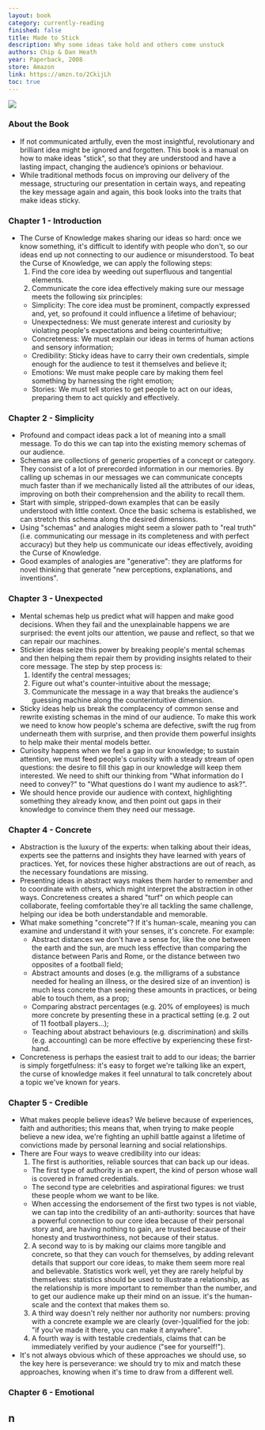 ```yaml
---
layout: book
category: currently-reading
finished: false
title: Made to Stick
description: Why some ideas take hold and others come unstuck
authors: Chip & Dan Heath
year: Paperback, 2008
store: Amazon
link: https://amzn.to/2CkijLh
toc: true
---
```


<img src="{{site.url}}/{{site.images}}/books/made-to-stick.jpg">

### About the Book

- If not communicated artfully, even the most insightful, revolutionary and brilliant idea might be ignored and forgotten. This book is a manual on how to make ideas "stick", so that they are understood and have a lasting impact, changing the audience’s opinions or behaviour.
- While traditional methods focus on improving our delivery of the message, structuring our presentation in certain ways, and repeating the key message again and again, this book looks into the traits that make ideas sticky.

### Chapter 1 - Introduction

- The Curse of Knowledge makes sharing our ideas so hard: once we know something, it's difficult to identify with people who don't, so our ideas end up not connecting to our audience or misunderstood. To beat the Curse of Knowledge, we can apply the following steps:
  1. Find the core idea by weeding out superfluous and tangential elements.
  2. Communicate the core idea effectively making sure our message meets the following six principles:
    - Simplicity: The core idea must be prominent, compactly expressed and, yet, so profound it could influence a lifetime of behaviour;
    - Unexpectedness: We must generate interest and curiosity by violating people's expectations and being counterintuitive;
    - Concreteness: We must explain our ideas in terms of human actions and sensory information;
    - Credibility: Sticky ideas have to carry their own credentials, simple enough for the audience to test it themselves and believe it;
    - Emotions: We must make people care by making them feel something by harnessing the right emotion;
    - Stories: We must tell stories to get people to act on our ideas, preparing them to act quickly and effectively.

### Chapter 2 - Simplicity

- Profound and compact ideas pack a lot of meaning into a small message. To do this we can tap into the existing memory schemas of our audience.
- Schemas are collections of generic properties of a concept or category. They consist of a lot of prerecorded information in our memories. By calling up schemas in our messages we can communicate concepts much faster than if we mechanically listed all the attributes of our ideas, improving on both their comprehension and the ability to recall them.
- Start with simple, stripped-down examples that can be easily understood with little context. Once the basic schema is established, we can stretch this schema along the desired dimensions.
- Using "schemas" and analogies might seem a slower path to "real truth" (i.e. communicating our message in its completeness and with perfect accuracy) but they help us communicate our ideas effectively, avoiding the Curse of Knowledge.
- Good examples of analogies are "generative": they are platforms for novel thinking that generate "new perceptions, explanations, and inventions".

### Chapter 3 - Unexpected

- Mental schemas help us predict what will happen and make good decisions. When they fail and the unexplainable happens we are surprised: the event jolts our attention, we pause and reflect, so that we can repair our machines.
- Stickier ideas seize this power by breaking people's mental schemas and then helping them repair them by providing insights related to their core message. The step by step process is:
  1. Identify the central messages;
  2. Figure out what's counter-intuitive about the message;
  3. Communicate the message in a way that breaks the audience's guessing machine along the counterintuitive dimension.
- Sticky ideas help us break the complacency of common sense and rewrite existing schemas in the mind of our audience. To make this work we need to know how people's schema are defective, swift the rug from underneath them with surprise, and then provide them powerful insights to help make their mental models better.
- Curiosity happens when we feel a gap in our knowledge; to sustain attention, we must feed people's curiosity with a steady stream of open questions: the desire to fill this gap in our knowledge will keep them interested. We need to shift our thinking from "What information do I need to convey?" to "What questions do I want my audience to ask?".
- We should hence provide our audience with context, highlighting something they already know, and then point out gaps in their knowledge to convince them they need our message.

### Chapter 4 - Concrete

- Abstraction is the luxury of the experts: when talking about their ideas, experts see the patterns and insights they have learned with years of practices. Yet, for novices these higher abstractions are out of reach, as the necessary foundations are missing.
- Presenting ideas in abstract ways makes them harder to remember and to coordinate with others, which might interpret the abstraction in other ways. Concreteness creates a shared "turf" on which people can collaborate, feeling comfortable they're all tackling the same challenge, helping our idea be both understandable and memorable.
- What make something "concrete"? If it's human-scale, meaning you can examine and understand it with your senses, it's concrete. For example:
  - Abstract distances we don't have a sense for, like the one between the earth and the sun, are much less effective than comparing the distance between Paris and Rome, or the distance between two opposites of a football field;
  - Abstract amounts and doses (e.g. the milligrams of a substance needed for healing an illness, or the desired size of an invention) is much less concrete than seeing these amounts in practices, or being able to touch them, as a prop;
  - Comparing abstract percentages (e.g. 20% of employees) is much more concrete by presenting these in a practical setting (e.g. 2 out of 11 football players...);
  - Teaching about abstract behaviours (e.g. discrimination) and skills (e.g. accounting) can be more effective by experiencing these first-hand.
- Concreteness is perhaps the easiest trait to add to our ideas; the barrier is simply forgetfulness: it's easy to forget we're talking like an expert, the curse of knowledge makes it feel unnatural to talk concretely about a topic we've known for years.

### Chapter 5 - Credible

- What makes people believe ideas? We believe because of experiences, faith and authorities; this means that, when trying to make people believe a new idea, we're fighting an uphill battle against a lifetime of convictions made by personal learning and social relationships.
- There are Four ways to weave credibility into our ideas:
  1. The first is authorities, reliable sources that can back up our ideas.
    - The first type of authority is an expert, the kind of person whose wall is covered in framed credentials.
    - The second type are celebrities and aspirational figures: we trust these people whom we want to be like.
    - When accessing the endorsement of the first two types is not viable, we can tap into the credibility of an anti-authority: sources that have a powerful connection to our core idea because of their personal story and, are having nothing to gain, are trusted because of their honesty and trustworthiness, not because of their status.
  2. A second way to is by making our claims more tangible and concrete, so that they can vouch for themselves, by adding  relevant details that support our core ideas, to make them seem more real and believable. Statistics work well, yet they are rarely helpful by themselves: statistics should be used to illustrate a relationship, as the relationship is more important to remember than the number, and to get our audience make up their mind on an issue. it's the human-scale and the context that makes them so.
  3. A third way doesn't rely neither nor authority nor numbers: proving with a concrete example we are clearly (over-)qualified for the job: "if you've made it there, you can make it anywhere".
  4. A fourth way is with testable credentials, claims that can be immediately verified by your audience ("see for yourself!").
- It's not always obvious which of these approaches we should use, so the key here is perseverance: we should try to mix and match these approaches, knowing when it's time to draw from a different well.

### Chapter 6 - Emotional
n
-
